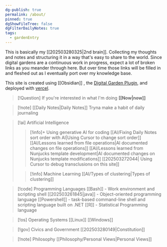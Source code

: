 ```yaml
---
dg-publish: true
permalink: /about/
pinned: true
dgShowFileTree: false
dgFilterDailyNotes: true
tags:
  - gardenEntry
---
```



This is basically my [[202503280325|2nd brain]]. Collecting my thoughts and notes and structuring it in a way that's easy to share to the world. Since digital gardens are a continuous work in progress, expect a lot of broken links as you meander through here. But over time those links will be filled in and fleshed out as I eventually port over my knowledge base. 

This site is created using [[Obsidian]] , the [Digital Garden Plugin](https://dg-docs.ole.dev/), and deployed with [vercel](https://vercel.com/). 


>[!Question] If you're interested in what I'm doing **[[Now|now]]**

>[!note] [[Daily Notes|Daily Notes]] Tryna make a habit of daily journaling

> [!ai] Artificial Intelligence
>>[!info]+ Using generative AI for coding
>>[[AI/Fixing Daily Notes sort order with AI|Using Cursor to change sort order]]
>> [[AI/Lessons learned from file operations|AI documented changes on file operations]]
>> [[AI/Lessons learned from Nunjucks template development|AI documented changes on Nunjucks template modifications]]
>>[[202503272044| Using Cursor to debug transclusions on this site]]
>
>>[!info] Machine Learning
> [[AI/Types of clustering|Types of clustering]]

>[!code] Programming Languages
>[[Bash]] - Work environment and scripting shell
>[[202503261845|java]] - Object-oriented programming language
>[[Powershell]] -  task-based command-line shell and scripting language built on .NET
>[[R]] - Statistical Programming language

>[!os] Operating Systems
> [[Linux]]
> [[Windows]]

>[!gov] Civics and Government
> [[202503280149|Constitution]]

>[!note] Philosophy
> [[Philosophy/Personal Views|Personal Views]]

